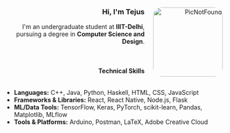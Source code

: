 <div style="text-align: right;">

  <img src="http://upload.wikimedia.org/wikipedia/commons/0/06/Green_character_pixel_art.png" 
       alt="PicNotFound" 
       width="160" 
       align="right" 
       style="margin-left: 20px; border-radius: 20px;" />

  <h3>Hi, I'm Tejus</h3>
  <p>
    I'm an undergraduate student at <strong>IIIT-Delhi</strong>, pursuing a degree in <strong>Computer Science and Design</strong>.
  </p>
  <br />
  <h4> Technical Skills</h4>
  <ul style="display: inline-block; text-align: left;">
    <li><strong>Languages:</strong> C++, Java, Python, Haskell, HTML, CSS, JavaScript</li>
    <li><strong>Frameworks & Libraries:</strong> React, React Native, Node.js, Flask</li>
    <li><strong>ML/Data Tools:</strong> TensorFlow, Keras, PyTorch, scikit-learn, Pandas, Matplotlib, MLflow</li>
    <li><strong>Tools & Platforms:</strong> Arduino, Postman, LaTeX, Adobe Creative Cloud</li>
  </ul>

</div>
